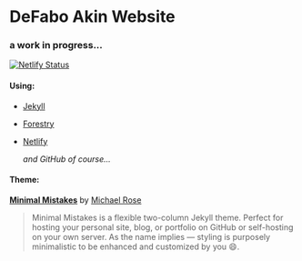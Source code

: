 # DeFabo Akin Website
### a work in progress...
[![Netlify Status](https://api.netlify.com/api/v1/badges/91ca2f46-c7bf-4b3c-9f58-d5256baa4c1a/deploy-status)](https://app.netlify.com/sites/defaboakinlanding/deploys)

#### Using:
- [Jekyll](https://jekyllrb.com/)
- [Forestry](https://app.forestry.io/)
- [Netlify](https://app.netlify.com/)
  
  *and GitHub of course...*

#### Theme:
[**Minimal Mistakes**](https://mmistakes.github.io/minimal-mistakes/) by [Michael Rose](https://mademistakes.com/)

> Minimal Mistakes is a flexible two-column Jekyll theme. Perfect for hosting your personal site, blog, or portfolio on GitHub or self-hosting on your own server. As the name implies — styling is purposely minimalistic to be enhanced and customized by you :smile:.
